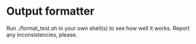 # Output formatter

Run ./format\_test.sh in your own shell(s) to see how well it works. Report any inconsistencies, please.
